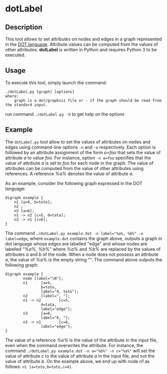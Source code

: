 dotLabel
=======

Description
-----------

This tool allows to set attributes on nodes and edges in a graph represented in the [DOT language](https://graphviz.org/doc/info/lang.html). Attribute values can be computed from the values of other attributes. **dotLabel** is written in Python and requires Python 3 to be executed.

Usage
-----
To execute this tool, simply launch the command:

    ./dotLabel.py [graph] [options]
    where:
        graph is a dot/graphviz file or - if the graph should be read from the standard input.

run command `./dotLabel.py -h` to get help on the options

Example
-------

The `dotLabel.py` tool allow to set the values of attributes on nodes and edges using command-line options `-n` and `-e` respectively. Each option is followed by an attribute assignment of the form *a=foo* that sets the value of attribute *a* to value *foo*. For instance, option `-n a=foo` specifies that the value of attribute *a* is set to *foo* for each node in the graph. The value of attributes can be computed from the value of other attributes using references. A reference *%a%* denotes the value of attribute *a*.

As an example, consider the following graph expressed in the DOT language:

    digraph example {
        n1 [a=4, b=toto];
        n2 ;
        n3 [a=6];
        n1 -> n2 [c=5, d=tata];
        n3 -> n1 [c=6];
    }

The command `./dotLabel.py example.dot -n label="%a%, %b%" -e label=edge`, where `example.dot` contains the graph above, outputs a graph in dot language whose edges are labelled "edge" and whose nodes are labelled *"%a%, %b%"* where *%a%* and *%b%* are replaced by the values of attributes *a* and *b* of the node. When a node does not possess an attribute *a*, the value of *%a%* is the empty string "". The command above outputs the following graph:

    digraph example {
            node [label="\N"];
            n1      [a=4,
                    b=toto,
                    label="4, toto"];
            n2      [label=", "];
            n1 -> n2        [c=5,
                    d=tata,
                    label="edge"];
            n3      [a=6,
                    label="6, "];
            n3 -> n1        [c=6,
                    label="edge"];
    }

The value of a reference *%a%* is the value of the attribute in the input file, even when the command overwrites the attribute. For instance, the command `./dotLabel.py example.dot -n a="%b%" -n c="%a%"` will set the value of attribute *c* to the value of attribute *a* in the input file, and not the value of attribute *b*. On the example above, we end up with node *n1* as follows: `n1 [a=toto,b=toto,c=4]`.
